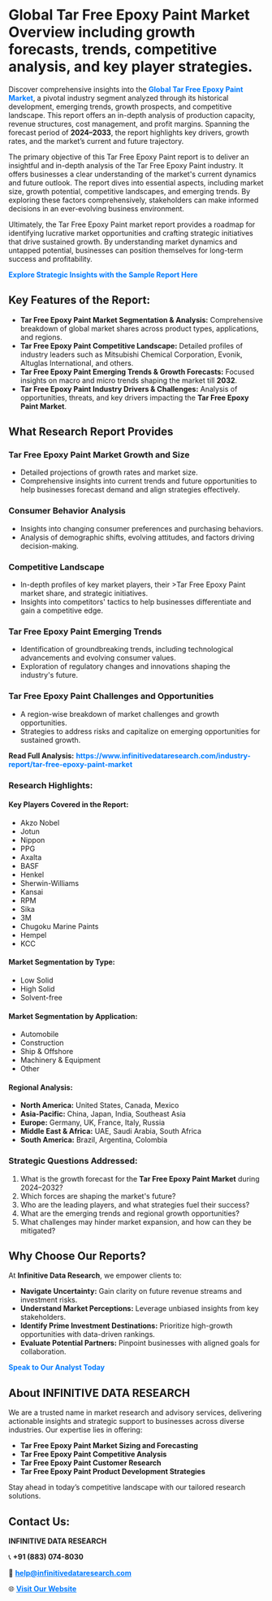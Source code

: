 <h1>Global Tar Free Epoxy Paint Market Overview including growth forecasts, trends, competitive analysis, and key player strategies.</h1>
<p>
Discover comprehensive insights into the 
<a href="https://www.infinitivedataresearch.com/industry-report/tar-free-epoxy-paint-market" rel="dofollow" style="color: #007BFF; text-decoration: none;"><strong>Global Tar Free Epoxy Paint Market</strong></a>, a pivotal industry segment analyzed through its historical development, emerging trends, growth prospects, and competitive landscape. This report offers an in-depth analysis of production capacity, revenue structures, cost management, and profit margins. Spanning the forecast period of <strong>2024–2033</strong>, the report highlights key drivers, growth rates, and the market’s current and future trajectory.
</p>
<p>
The primary objective of this Tar Free Epoxy Paint report is to deliver an insightful and in-depth analysis of the Tar Free Epoxy Paint industry. It offers businesses a clear understanding of the market's current dynamics and future outlook. The report dives into essential aspects, including market size, growth potential, competitive landscapes, and emerging trends. By exploring these factors comprehensively, stakeholders can make informed decisions in an ever-evolving business environment.
</p>
<p>
Ultimately, the Tar Free Epoxy Paint market report provides a roadmap for identifying lucrative market opportunities and crafting strategic initiatives that drive sustained growth. By understanding market dynamics and untapped potential, businesses can position themselves for long-term success and profitability.
</p>
<p>
<a href="https://www.infinitivedataresearch.com/request-sample/reportId=105778" style="color: #007BFF; text-decoration: none;"><strong>Explore Strategic Insights with the Sample Report Here</strong></a>
</p>

<h2>Key Features of the Report:</h2>
<ul>
<li><strong>Tar Free Epoxy Paint Market Segmentation & Analysis:</strong> Comprehensive breakdown of global market shares across product types, applications, and regions.</li>
<li><strong>Tar Free Epoxy Paint Competitive Landscape:</strong> Detailed profiles of industry leaders such as Mitsubishi Chemical Corporation, Evonik, Altuglas International, and others.</li>
<li><strong>Tar Free Epoxy Paint Emerging Trends & Growth Forecasts:</strong> Focused insights on macro and micro trends shaping the market till <strong>2032</strong>.</li>
<li><strong>Tar Free Epoxy Paint Industry Drivers & Challenges:</strong> Analysis of opportunities, threats, and key drivers impacting the <strong>Tar Free Epoxy Paint Market</strong>.</li>
</ul>

<h2>What Research Report Provides</h2>
<h3>Tar Free Epoxy Paint Market Growth and Size</h3>
<ul>
<li>Detailed projections of growth rates and market size.</li>
<li>Comprehensive insights into current trends and future opportunities to help businesses forecast demand and align strategies effectively.</li>
</ul>

<h3>Consumer Behavior Analysis</h3>
<ul>
<li>Insights into changing consumer preferences and purchasing behaviors.</li>
<li>Analysis of demographic shifts, evolving attitudes, and factors driving decision-making.</li>
</ul>

<h3>Competitive Landscape</h3>
<ul>
<li>In-depth profiles of key market players, their >Tar Free Epoxy Paint market share, and strategic initiatives.</li>
<li>Insights into competitors' tactics to help businesses differentiate and gain a competitive edge.</li>
</ul>

<h3>Tar Free Epoxy Paint Emerging Trends</h3>
<ul>
<li>Identification of groundbreaking trends, including technological advancements and evolving consumer values.</li>
<li>Exploration of regulatory changes and innovations shaping the industry's future.</li>
</ul>

<h3>Tar Free Epoxy Paint Challenges and Opportunities</h3>
<ul>
<li>A region-wise breakdown of market challenges and growth opportunities.</li>
<li>Strategies to address risks and capitalize on emerging opportunities for sustained growth.</li>
</ul>
<p><strong>Read Full Analysis:</strong> <a href="https://www.infinitivedataresearch.com/industry-report/tar-free-epoxy-paint-market" rel="dofollow" style="color: #007BFF; text-decoration: none;"><strong>https://www.infinitivedataresearch.com/industry-report/tar-free-epoxy-paint-market</strong></a></p>
<h3>Research Highlights:</h3>
<h4>Key Players Covered in the Report:</h4>
<ul><li>Akzo Nobel</li><li>Jotun</li><li>Nippon</li><li>PPG</li><li>Axalta</li><li>BASF</li><li>Henkel</li><li>Sherwin-Williams</li><li>Kansai</li><li>RPM</li><li>Sika</li><li>3M</li><li>Chugoku Marine Paints</li><li>Hempel</li><li>KCC</li></ul>
<h4>Market Segmentation by Type:</h4>
<ul><li>Low Solid</li><li>High Solid</li><li>Solvent-free</li></ul>
<h4>Market Segmentation by Application:</h4>
<ul><li>Automobile</li><li>Construction</li><li>Ship &amp; Offshore</li><li>Machinery &amp; Equipment</li><li>Other</li></ul>

<h4>Regional Analysis:</h4>
<ul>
<li><strong>North America:</strong> United States, Canada, Mexico</li>
<li><strong>Asia-Pacific:</strong> China, Japan, India, Southeast Asia</li>
<li><strong>Europe:</strong> Germany, UK, France, Italy, Russia</li>
<li><strong>Middle East & Africa:</strong> UAE, Saudi Arabia, South Africa</li>
<li><strong>South America:</strong> Brazil, Argentina, Colombia</li>
</ul>

<h3>Strategic Questions Addressed:</h3>
<ol>
<li>What is the growth forecast for the <strong>Tar Free Epoxy Paint Market</strong> during 2024–2032?</li>
<li>Which forces are shaping the market's future?</li>
<li>Who are the leading players, and what strategies fuel their success?</li>
<li>What are the emerging trends and regional growth opportunities?</li>
<li>What challenges may hinder market expansion, and how can they be mitigated?</li>
</ol>

<h2>Why Choose Our Reports?</h2>
<p>At <strong>Infinitive Data Research</strong>, we empower clients to:</p>
<ul>
<li><strong>Navigate Uncertainty:</strong> Gain clarity on future revenue streams and investment risks.</li>
<li><strong>Understand Market Perceptions:</strong> Leverage unbiased insights from key stakeholders.</li>
<li><strong>Identify Prime Investment Destinations:</strong> Prioritize high-growth opportunities with data-driven rankings.</li>
<li><strong>Evaluate Potential Partners:</strong> Pinpoint businesses with aligned goals for collaboration.</li>
</ul>
<p><a href="https://www.infinitivedataresearch.com/industry-report/tar-free-epoxy-paint-market" rel="dofollow" style="color: #007BFF; text-decoration: none;"><strong>Speak to Our Analyst Today</strong></a></p>

<h2>About INFINITIVE DATA RESEARCH</h2>
<p>We are a trusted name in market research and advisory services, delivering actionable insights and strategic support to businesses across diverse industries. Our expertise lies in offering:</p>
<ul>
<li><strong>Tar Free Epoxy Paint Market Sizing and Forecasting</strong></li>
<li><strong>Tar Free Epoxy Paint Competitive Analysis</strong></li>
<li><strong>Tar Free Epoxy Paint Customer Research</strong></li>
<li><strong>Tar Free Epoxy Paint Product Development Strategies</strong></li>
</ul>
<p>Stay ahead in today’s competitive landscape with our tailored research solutions.</p>

<h2>Contact Us:</h2>
<p><strong>INFINITIVE DATA RESEARCH</strong></p>
<p>📞 <strong>+91 (883) 074-8030</strong></p>
<p>📧 <strong><a href="mailto:help@infinitivedataresearch.com" style="color: #007BFF;">help@infinitivedataresearch.com</a></strong></p>
<p>🌐 <strong><a href="https://www.infinitivedataresearch.com" rel="dofollow" style="color: #007BFF;">Visit Our Website</a></strong></p>